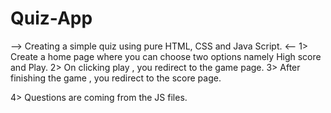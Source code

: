 # Quiz-App
--> Creating a simple quiz using pure HTML, CSS and Java Script. <--
1> Create a home page where you can choose two options namely High score and Play.
2> On clicking play , you redirect to the game page.
3> After finishing the game , you redirect to the score page.

4> Questions are coming from the JS files.

